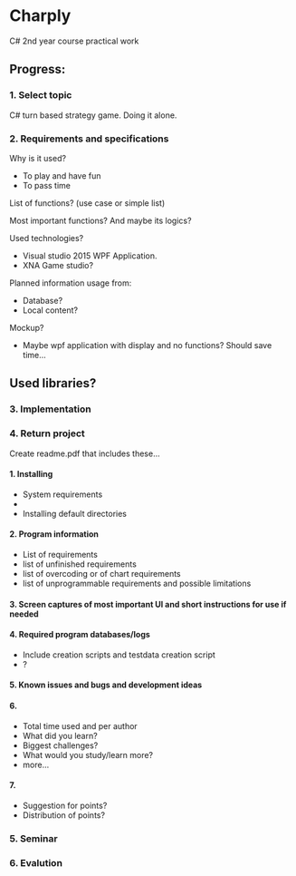 # Charply
C# 2nd year course practical work

## Progress:

### 1. Select topic

C# turn based strategy game. Doing it alone.

### 2. Requirements and specifications

Why is it used?
 - To play and have fun
 - To pass time

List of functions? (use case or simple list)

Most important functions? And maybe its logics?

Used technologies?
 - Visual studio 2015 WPF Application.
 - XNA Game studio?

Planned information usage from:
 - Database?
 - Local content?

Mockup?
 - Maybe wpf application with display and no functions? Should save time...

Used libraries?
 - 

### 3. Implementation

### 4. Return project

Create readme.pdf that includes these...

#### 1. Installing

 - System requirements
 - 
 - Installing default directories
 
#### 2. Program information

 - List of requirements
 - list of unfinished requirements
 - list of overcoding or of chart requirements
 - list of unprogrammable requirements and possible limitations

#### 3. Screen captures of most important UI and short instructions for use if needed

#### 4. Required program databases/logs

 - Include creation scripts and testdata creation script
 - ?

#### 5. Known issues and bugs and development ideas

#### 6. 

 - Total time used and per author
 - What did you learn?
 - Biggest challenges?
 - What would you study/learn more?
 - more...

#### 7.

 - Suggestion for points?
 - Distribution of points?

### 5. Seminar


### 6. Evalution

